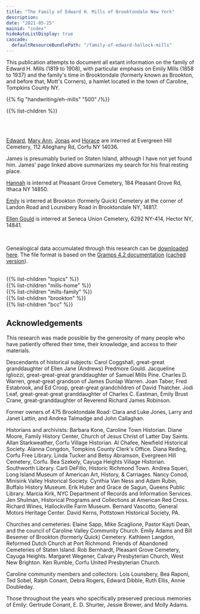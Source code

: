 ```yaml
---
title: "The Family of Edward H. Mills of Brooktondale New York"
description: 
date: "2021-05-25"
mainid: "index" 
hideAutoListDisplay: true
cascade:
  defaultResourceBundlePath: "/family-of-edward-hallock-mills"
---
```


This publication attempts to document all extant information on the family of Edward H. Mills (1819 to 1908), with particular emphasis on Emily Mills (1858 to 1937) and the family's time in Brooktondale (formerly known as Brookton, and before that, Mott's Corners), a hamlet located in the town of Caroline, Tompkins County NY.

<!--more-->

{{% fig "handwriting/eh-mills" "500" /%}}

{{% list-children %}}

<br/>
<br/>

[Edward](https://www.findagrave.com/memorial/75958691/edward-h-mills), [Mary Ann](https://www.findagrave.com/memorial/75958702/mary-ann-mills), [Jonas](https://www.findagrave.com/memorial/75958930/jonas-e-mills ) and [Horace](https://www.findagrave.com/memorial/75958913/horace-f-mills) are interred at Evergreen Hill Cemetery, 112 Alleghany Rd, Corfu NY 14036.

James is presumably buried on Staten Island, although I have not yet found him. James' page linked above summarizes my search for his final resting place.

[Hannah](https://www.findagrave.com/memorial/168944385/hannah-mills) is interred at Pleasant Grove Cemetery, 184 Pleasant Grove Rd, Ithaca NY 14850.

[Emily](https://www.findagrave.com/memorial/160363879/mary-emily-mills) is interred at Brookton (formerly Quick) Cemetery at the corner of Landon Road and Lounsbery Road in Brooktondale NY, 14817.

[Ellen Gould](https://www.findagrave.com/memorial/35944445/ellen-jane-predmore) is interred at Seneca Union Cemetery, 6292 NY-414, Hector NY, 14841.

<br/>

Genealogical data accumulated through this research can be <a href="data/genealogy-data.csv">downloaded here</a>. The file format is based on the [Gramps 4.2 documentation](https://gramps-project.org/wiki/index.php/Gramps_4.2_Wiki_Manual_-_Manage_Family_Trees:_CSV_Import_and_Export) ([cached version](/data/gramps-project.org-CSV-Import.pdf)).

<br/>
{{% list-children "topics" %}}
<br/>
{{% list-children "mills-home" %}}
<br/>
{{% list-children "mills-family" %}}
<br/>
{{% list-children "brookton" %}}
<br/>
{{% list-children "bcc" %}}

## Acknowledgements

This research was made possible by the generosity of many people who have patiently offered their time, their knowledge, and access to their materials.

Descendants of historical subjects: Carol Coggshall, great-great granddaughter of Ellen Jane (Andrews) Predmore Gould. Jacqueline Igliozzi, great-great-great granddaughter of Samuel Mills Pine. Charles D. Warren, great-great grandson of James Dunlap Warren. Joan Taber, Fred Estabrook, and Ed Croop, great-great grandchildren of David Thatcher. Jodi Leaf, great-great-great granddaughter of Charles C. Eastman, Emily Brust Crane, great-granddaughter of Reverend Richard James Robinson. 

Former owners of 475 Brooktondale Road: Clara and Luke Jones, Larry and Janet Lattin, and Andrea Talmadge and John Callaghan.

Historians and archivists: Barbara Kone, Caroline Town Historian. Diane Moore, Family History Center, Church of Jesus Christ of Latter Day Saints.  Allan Starkweather, Corfu Village Historian. Al Chafee, Newfield Historical Society. Alanna Congdon, Tompkins County Clerk's Office. Diana Reding, Corfu Free Library. Linda Tucker and Betsy Abramson, Evergreen Hill Cemetery, Corfu. Bea Szekely, Cayuga Heights Village Historian. Southworth Library. Carli DeFillo, Historic Richmond Town. Andrea Squeri, Long Island Museum of American Art, History, & Carriages. Nancy Conod, Minisink Valley Historical Society. Cynthia Van Ness and Adam Rubin, Buffalo History Museum. Erik Huber and Grace de Sagun, Queens Public Library. Marcia Kirk, NYC Department of Records and Information Services. Jen Shulman, Historical Programs and Collections at American Red Cross. Richard Wines, Hallockville Farm Museum. Bernard Vascotto, General Motors Heritage Center. David Kerns, Pottstown Historical Society, PA.

Churches and cemeteries: Elaine Sapp, Mike Scaglione, Pastor Kayti Dean, and the council of Caroline Valley Community Church. Emily Adams and Bill Besemer of Brookton (formerly Quick) Cemetery. Kathleen Langdon, Reformed Dutch Church at Port Richmond. Friends of Abandoned Cemeteries of Staten Island. Rob Bernhardt, Pleasant Grove Cemetery, Cayuga Heights. Margaret Wegener, Calvary Presbyterian Church, West New Brighton. Ken Rumble, Corfu United Presbyterian Church.   

Caroline community members and collectors: Lois Lounsbery, Bea Raponi, Ted Sobel, Ralph Conant, Debra Rogers, Edward Dibble, Ruth Ellis, Annie Doubleday.

Those throughout the years who specifically preserved precious memories of Emily: Gertrude Conant, E. D. Shurter, Jessie Brewer, and Molly Adams.

